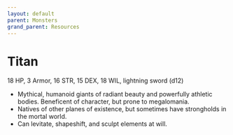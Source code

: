 ```yaml
---
layout: default
parent: Monsters
grand_parent: Resources
---
```


# Titan

18 HP, 3 Armor, 16 STR, 15 DEX, 18 WIL, lightning sword (d12)

- Mythical, humanoid giants of radiant beauty and powerfully athletic bodies. Beneficent of character, but prone to megalomania. 
- Natives of other planes of existence, but sometimes have strongholds in the mortal world.
- Can levitate, shapeshift, and sculpt elements at will.
